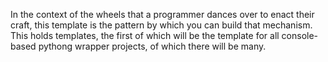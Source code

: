 In the context of the wheels that a programmer dances over to enact their craft, this template is the pattern by which you can build that mechanism. This holds templates, the first of which will be the template for all console-based pythong wrapper projects, of which there will be many. 
